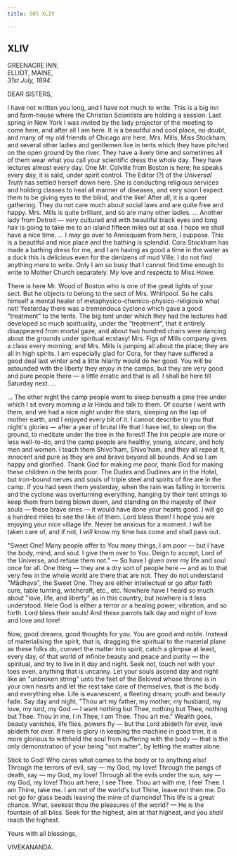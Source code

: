 ```yaml
---
title: 505 XLIV

---
```

  

  
  
  
  


## XLIV

GREENACRE INN,  
ELLIOT, MAINE,  
*31st July, 1894*.

DEAR SISTERS,

I have not written you long, and I have not much to write. This is a big
inn and farm-house where the Christian Scientists are holding a session.
Last spring in New York I was invited by the lady projector of the
meeting to come here, and after all I am here. It is a beautiful and
cool place, no doubt, and many of my old friends of Chicago are here.
Mrs. Mills, Miss Stockham, and several other ladies and gentlemen live
in tents which they have pitched on the open ground by the river. They
have a lively time and sometimes all of them wear what you call your
scientific dress the whole day. They have lectures almost every day. One
Mr. Colville from Boston is here; he speaks every day, it is said, under
spirit control. The Editor (?) of the *Universal Truth* has settled
herself down here. She is conducting religious services and holding
classes to heal all manner of diseases, and very soon I expect them to
be giving eyes to the blind, and the like! After all, it is a queer
gathering. They do not care much about social laws and are quite free
and happy. Mrs. Mills is quite brilliant, and so are many other ladies.
... Another lady from Detroit — very cultured and with beautiful black
eyes and long hair is going to take me to an island fifteen miles out at
sea. I hope we shall have a nice time. ... I may go over to Annisquam
from here, I suppose. This is a beautiful and nice place and the bathing
is splendid. Cora Stockham has made a bathing dress for me, and I am
having as good a time in the water as a duck this is delicious even for
the denizens of mud Ville. I do not find anything more to write. Only I
am so busy that I cannot find time enough to write to Mother Church
separately. My love and respects to Miss Howe.

There is here Mr. Wood of Boston who is one of the great lights of your
sect. But he objects to belong to the sect of Mrs. Whirlpool. So he
calls himself a mental healer of metaphysico-chemico-physico-religiosio
what not! Yesterday there was a tremendous cyclone which gave a good
"treatment" to the tents. The big tent under which they had the lectures
had developed so much spirituality, under the "treatment", that it
entirely disappeared from mortal gaze, and about two hundred chairs were
dancing about the grounds under spiritual ecstasy! Mrs. Figs of Mills
company gives a class every morning; and Mrs. Mills is jumping all about
the place; they are all in high spirits. I am especially glad for Cora,
for they have suffered a good deal last winter and a little hilarity
would do her good. You will be astounded with the liberty they enjoy in
the camps, but they are very good and pure people there — a little
erratic and that is all. I shall be here till Saturday next. ...

... The other night the camp people went to sleep beneath a pine tree
under which I sit every morning *a la* Hindu and talk to them. Of course
I went with them, and we had a nice night under the stars, sleeping on
the lap of mother earth, and I enjoyed every bit of it. I cannot
describe to you that night's glories — after a year of brutal life that
I have led, to sleep on the ground, to meditate under the tree in the
forest! The inn people are more or less well-to-do, and the camp people
are healthy, young, *sincere*, and holy men and women. I teach them
Shivo'ham, Shivo'ham, and they all repeat it, innocent and pure as they
are and brave beyond all bounds. And so I am happy and glorified. Thank
God for making me poor, thank God for making these children in the tents
poor. The Dudes and Dudines are in the Hotel, but iron-bound nerves and
souls of triple steel and spirits of fire are in the camp. If you had
seen them yesterday, when the rain was falling in torrents and the
cyclone was overturning everything, hanging by their tent strings to
keep them from being blown down, and standing on the majesty of their
souls — these brave ones — it would have done your hearts good. I will
go a hundred miles to see the like of them. Lord bless them! I hope you
are enjoying your nice village life. Never be anxious for a moment. I
*will* be taken care of, and if not, I *will* know my time has come and
shall pass out.

"Sweet One! Many people offer to You many things, I am poor — but I have
the body, mind, and soul. I give them over to You. Deign to accept, Lord
of the Universe, and refuse them not." — So have I given over my life
and soul once for all. One thing — they are a dry sort of people here —
and as to that very few in the whole world are there that are not. They
do not understand "Mādhava", the Sweet One. They are either intellectual
or go after faith cure, table turning, witchcraft, etc., etc. Nowhere
have I heard so much about "love, life, and liberty" as in this country,
but nowhere is it less understood. Here God is either a terror or a
healing power, vibration, and so forth. Lord bless their souls! And
these parrots talk day and night of love and love and love!

Now, good dreams, good thoughts for you. You are good and noble. Instead
of materialising the spirit, that is, dragging the spiritual to the
material plane as these folks do, convert the matter into spirit, catch
a glimpse at least, every day, of that world of infinite beauty and
peace and purity — the spiritual, and try to live in it day and night.
Seek not, touch not with your toes even, anything that is uncanny. Let
your souls ascend day and night like an "unbroken string" unto the feet
of the Beloved whose throne is in your own hearts and let the rest take
care of themselves, that is the body and everything else. Life is
evanescent, a fleeting dream; youth and beauty fade. Say day and night,
"Thou art my father, my mother, my husband, my love, my lord, my God — I
want nothing but Thee, nothing but Thee, nothing but Thee. Thou in me, I
in Thee, I am Thee. Thou art me." Wealth goes, beauty vanishes, life
flies, powers fly — but the Lord abideth for ever, love abideth for
ever. If here is glory in keeping the machine in good trim, it is more
glorious to withhold the soul from suffering with the body — that is the
only demonstration of your being "not matter", by letting the matter
alone.

Stick to God! Who cares what comes to the body or to anything else!
Through the terrors of evil, say — my God, my love! Through the pangs of
death, say — my God, my love! Through all the evils under the sun, say —
my God, my love! Thou art here, I see Thee. Thou art with me, I feel
Thee. I am Thine, take me. I am not of the world's but Thine, leave not
then me. Do not go for glass beads leaving the mine of diamonds! This
life is a great chance. What, seekest thou the pleasures of the world? —
He is the fountain of all bliss. Seek for the highest, aim at that
highest, and you *shall* reach the highest. 

Yours with all blessings,

VIVEKANANDA.